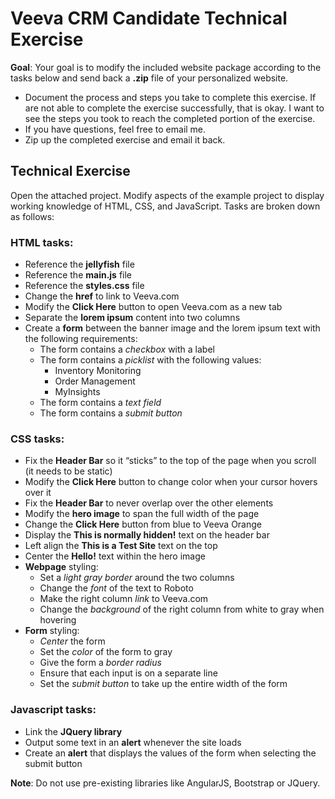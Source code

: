 # Veeva CRM Candidate Technical Exercise

__Goal__: Your goal is to modify the included website package according to the tasks below and send back a __.zip__ file of your personalized website.

* Document the process and steps you take to complete this exercise. If are not able to complete the exercise successfully, that is okay. I want to see the steps you took to reach the completed portion of the exercise.
* If you have questions, feel free to email me.
* Zip up the completed exercise and email it back. 

## Technical Exercise

Open the attached project. Modify aspects of the example project to display working knowledge of HTML, CSS, and JavaScript. Tasks are broken down as follows:

### HTML tasks:
* Reference the __jellyfish__ file
* Reference the __main.js__ file
* Reference the __styles.css__ file
* Change the __href__ to link to Veeva.com
* Modify the __Click Here__ button to open Veeva.com as a new tab
* Separate the __lorem ipsum__ content into two columns
* Create a __form__ between the banner image and the lorem ipsum text with the following requirements:
  - The form contains a _checkbox_ with a label
  - The form contains a _picklist_ with the following values:
      * Inventory Monitoring
      * Order Management
      * MyInsights
  - The form contains a _text field_
  - The form contains a _submit button_

### CSS tasks:
* Fix the __Header Bar__ so it “sticks” to the top of the page when you scroll (it needs to be static)
* Modify the __Click Here__ button to change color when your cursor hovers over it
* Fix the __Header Bar__ to never overlap over the other elements
* Modify the __hero image__ to span the full width of the page
* Change the __Click Here__ button from blue to Veeva Orange
* Display the __This is normally hidden!__ text on the header bar
* Left align the __This is a Test Site__ text on the top
* Center the __Hello!__ text within the hero image
* __Webpage__ styling:
  - Set a _light gray border_ around the two columns
  - Change the _font_ of the text to Roboto
  - Make the right column _link_ to Veeva.com
  - Change the _background_ of the right column from white to gray when hovering
* __Form__ styling:
  - _Center_ the form
  - Set the _color_ of the form to gray
  - Give the form a _border radius_
  - Ensure that each input is on a separate line
  - Set the _submit button_ to take up the entire width of the form

### Javascript tasks:
* Link the __JQuery library__
* Output some text in an __alert__ whenever the site loads
* Create an __alert__ that displays the values of the form when selecting the submit button

__Note__: Do not use pre-existing libraries like AngularJS, Bootstrap or JQuery.

